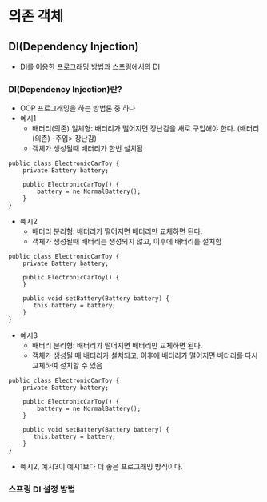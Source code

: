 의존 객체
=======

## DI(Dependency Injection)
* DI를 이용한 프로그래밍 방법과 스프링에서의 DI
### DI(Dependency Injection)란?
* OOP 프로그래밍을 하는 방법론 중 하나
* 예시1
    - 배터리(의존) 일체형: 배터리가 떨어지면 장난감을 새로 구입해야 한다. (배터리(의존) -주입> 장난감)
    - 객체가 생성될때 배터리가 한번 설치됨
```
public class ElectronicCarToy {
    private Battery battery;
    
    public ElectronicCarToy() {
        battery = ne NormalBattery();
    }
}
```
* 예시2
    - 배터리 분리형: 배터리가 떨어지면 배터리만 교체하면 된다.
    - 객체가 생성될때 배터리는 생성되지 않고, 이후에 배터리를 설치함
 ```
 public class ElectronicCarToy {
     private Battery battery;
     
     public ElectronicCarToy() {
     }
     
     public void setBattery(Battery battery) {
        this.battery = battery;
     }
 }
 ```   
* 예시3
    - 배터리 분리형: 배터리가 떨어지면 배터리만 교체하면 된다.
    - 객체가 생성될 때 배터리가 설치되고, 이후에 배터리가 떨어지면 배터리를 다시 교체하여 설치할 수 있음
 ```
 public class ElectronicCarToy {
     private Battery battery;
     
     public ElectronicCarToy() {
         battery = ne NormalBattery();
     }
     
     public void setBattery(Battery battery) {
        this.battery = battery;
     }
 }
 ```
 * 예시2, 예시3이 예시1보다 더 좋은 프로그래밍 방식이다.
  
### 스프링 DI 설정 방법
